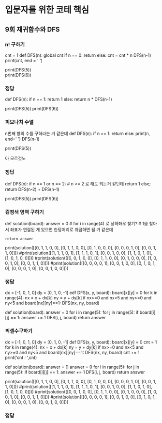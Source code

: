 # 입문자를 위한 코테 핵심
## 9회 재귀함수와 DFS

### n! 구하기
cnt = 1
def DFS(n):
    global cnt
    if n == 0:
        return
    else:
        cnt = cnt * n
        DFS(n-1)
        print(cnt, end = ' ')
        

print(DFS(5))             
print(DFS(6))

### 정답
def DFS(n):
    if n == 1:
        return 1
    else:
        return n * DFS(n-1)

print(DFS(5))
print(DFS(6))

### 피보나치 수열
n번째 항의 수를 구하라는 거 같은데
def DFS(n):
    if n == 1:
        return
    else:
        print(n, end=' ')
        DFS(n-1)
              
print(DFS(5))

아 모르것노

### 정답
def DFS(n):
    if n == 1 or n == 2:  # n <= 2 로 해도 되는거 같던데
        return 1
    else;
        return DFS(n-2) + DFS(n-1)

print(DFS(5))
print(DFS(6))

### 검정색 영역 구하기
def solution(board):
    answer = 0
    # for i in range(4) 로 상하좌우 찾기?
    # 1을 찾아서 좌표가 연결된 게 있으면 한덩어리로 취급하면 될 거 같은데
    
    return answer
            
print(solution([[0, 1, 1, 0, 0], [0, 1, 1, 0, 0], [0, 1, 0, 0, 0], [0, 0, 0, 1, 0], [0, 0, 1, 1, 0]]))
#print(solution([[1, 1, 1, 0, 1], [1, 1, 1, 0, 1], [0, 0, 1, 0, 0], [1, 1, 0, 1, 0], [1, 0, 1, 0, 0]]))
#print(solution([[0, 0, 1, 0, 0], [0, 1, 1, 0, 0], [0, 1, 0, 0, 0], [1, 0, 0, 1, 0], [0, 0, 1, 1, 0]]))
#print(solution([[0, 0, 0, 0, 1], [0, 0, 1, 0, 0], [0, 1, 0, 1, 0], [0, 0, 0, 1, 0], [0, 0, 1, 0, 0]]))

### 정답
dx = [-1, 0, 1, 0]
dy = [0, 1, 0, -1]
edf DFS(x, y, board):
    board[x][y] = 0
    for k in range(4):
        nx = x + dx[k]
        ny = y + dy[k]
        if nx>=0 and nx<5 and ny>=0 and ny<5 and board[nx][ny]==1:
            DFS(nx, ny, board)

def solution(board):
    answer = 0
    for i in range(5):
        for j in range(5):
            if board[i][j] == 1:
                answer += 1
                DFS(i, j, board)
    return answer

### 픽셀수구하기
dx = [-1, 0, 1, 0]
dy = [0, 1, 0, -1]
def DFS(x, y, board):
    board[x][y] = 0
    cnt = 1
    for k in range(4):
        nx = x + dx[k]
        ny = y + dy[k]
        if nx>=0 and nx<5 and ny>=0 and ny<5 and board[nx][ny]==1:
            DFS(nx, ny, board)
            cnt += 1
    print('cnt : ',cnt)

def solution(board):
    answer = []
    answer = 0
    for i in range(5):
        for j in range(5):
            if board[i][j] == 1:
                answer += 1
                DFS(i, j, board)
    return answer
            
print(solution([[0, 1, 1, 0, 0], [0, 1, 1, 0, 0], [0, 1, 0, 0, 0], [0, 0, 0, 1, 0], [0, 0, 1, 1, 0]]))
#print(solution([[1, 1, 1, 0, 1], [1, 1, 1, 0, 1], [0, 0, 1, 0, 0], [1, 1, 0, 1, 0], [1, 0, 1, 0, 0]]))
#print(solution([[0, 0, 1, 0, 0], [0, 1, 1, 0, 0], [0, 1, 0, 0, 0], [1, 0, 0, 1, 0], [0, 0, 1, 1, 0]]))
#print(solution([[0, 0, 0, 0, 1], [0, 0, 1, 0, 0], [0, 1, 0, 1, 0], [0, 0, 0, 1, 0], [0, 0, 1, 0, 0]]))

### 정답